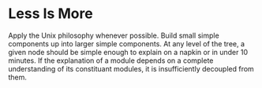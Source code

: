 # Less Is More

Apply the Unix philosophy whenever possible. Build small simple components up
into larger simple components. At any level of the tree, a given node should
be simple enough to explain on a napkin or in under 10 minutes. If the
explanation of a module depends on a complete understanding of its constituant
modules, it is insufficiently decoupled from them.


